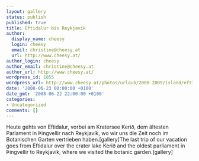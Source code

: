 ```yaml
---
layout: gallery
status: publish
published: true
title: Eftidalur bis Reykjavík
author:
  display_name: cheesy
  login: cheesy
  email: christine@cheesy.at
  url: http://www.cheesy.at/
author_login: cheesy
author_email: christine@cheesy.at
author_url: http://www.cheesy.at/
wordpress_id: 1855
wordpress_url: http://www.cheesy.at/photos/urlaub/2008-2009/island/eftidalur-reykjavik/
date: '2008-06-23 00:00:00 +0100'
date_gmt: '2008-06-22 22:00:00 +0100'
categories:
- Uncategorized
comments: []
---
```

<!--:de-->Heute gehts von Eftidalur, vorbei am Kratersee Kerið, dem ältesten Parlament in Þingvellir nach Reykjavík, wo wir uns die Zeit noch im Botanischen Garten vertrieben haben.[gallery]<!--:--><!--:en-->The last trip of our vacation goes from Eftidalur over the crater lake Kerið and the oldest parliament in Þingvellir to Reykjavík, where we visited the botanic garden.[gallery]<!--:-->
